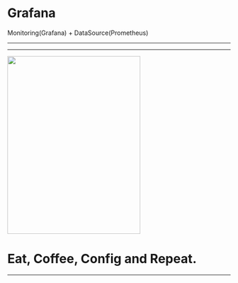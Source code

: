 # Grafana
Monitoring(Grafana) + DataSource(Prometheus) 

*****************************************************************
*****************************************************************
<img src="https://github.com/DangSys/Grafana/assets/168504365/14c31482-c9df-45b0-9d78-bd576a2c7a2d" width="300" height="400" />


# Eat, Coffee, Config and Repeat.
**********************************





